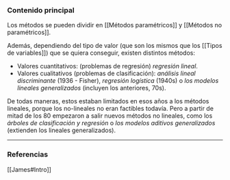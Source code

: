 ### Contenido principal

Los métodos se pueden dividir en [[Métodos paramétricos]] y  [[Métodos no paramétricos]].

Además, dependiendo del tipo de valor (que son los mismos que los [[Tipos de variables]]) que se quiera conseguir, existen distintos métodos:
- Valores cuantitativos: (problemas de regresión) *regresión lineal*.
- Valores cualitativos (problemas de clasificación): *análisis lineal discriminante* (1936 - Fisher), *regresión logística* (1940s) o *los modelos lineales generalizados* (incluyen los anteriores, 70s).

De todas maneras, estos estaban limitados en esos años a los métodos lineales, porque los no-lineales no eran factibles todavía. Pero a partir de mitad de los 80 empezaron a salir nuevos métodos no lineales, como los *árboles de clasificación y regresión* o *los modelos aditivos generalizados* (extienden los lineales generalizados).

--- 
### Referencias
[[James#Intro]]